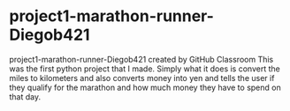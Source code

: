 # project1-marathon-runner-Diegob421
project1-marathon-runner-Diegob421 created by GitHub Classroom
This was the first python project that I made. Simply what it does is convert the miles to kilometers and also converts money into yen and tells the user if they qualify for the marathon and how much money they have to spend on that day.
